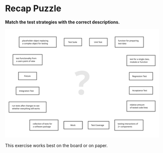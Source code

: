 
# Recap Puzzle

**Match the test strategies with the correct descriptions.**

![recap puzzle](../images/recap_puzzle.svg)

This exercise works best on the board or on paper.

